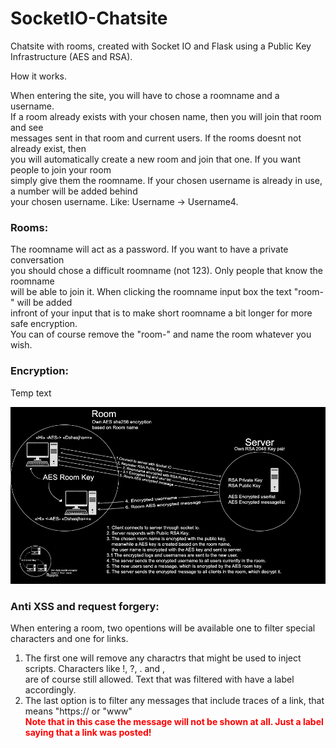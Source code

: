# SocketIO-Chatsite
Chatsite with rooms, created with Socket IO and Flask using a Public Key Infrastructure (AES and RSA).

<p>How it works.</p>

<p> When entering the site, you will have to chose a roomname and a username. <br>
  If a room already exists with your chosen name, then you will join that room and see <br>
  messages sent in that room and current users. If the rooms doesnt not already exist, then <br>
  you will automatically create a new room and join that one. If you want people to join your room <br>
  simply give them the roomname. If your chosen username is already in use, a number will be added behind <br>
  your chosen username. Like: Username -> Username4.
  </p>

<h3>Rooms: </h3>
<p> The roomname will act as a password. If you want to have a private conversation <br>
  you should chose a difficult roomname (not 123). Only people that know the roomname <br>
  will be able to join it. When clicking the roomname input box the text "room-" will be added <br>
  infront of your input that is to make short roomname a bit longer for more safe encryption. <br>
  You can of course remove the "room-" and name the room whatever you wish.</p>

<h3>Encryption: </h3>
<p> Temp text </p>

![alt text](https://github.com/joexbayer/SocketIO-Chatsite/blob/master/static/styles/encryption.png?raw=true)

<h3>Anti XSS and request forgery: </h3>
<p> When entering a room, two opentions will be available one to filter special characters and one for links. <br>
<ol>
  <li>The first one will remove any charactrs that might be used to inject scripts. Characters like !, ?, . and , <br>
    are of course still allowed. Text that was filtered with have a label accordingly.</li>
  <li>The last option is to filter any messages that include traces of a link, that means "https:// or "www" <br>
<b style="color:red;">Note that in this case the message will not be shown at all. Just a label saying that a link was posted!</b></li>
</ol>
</p>

